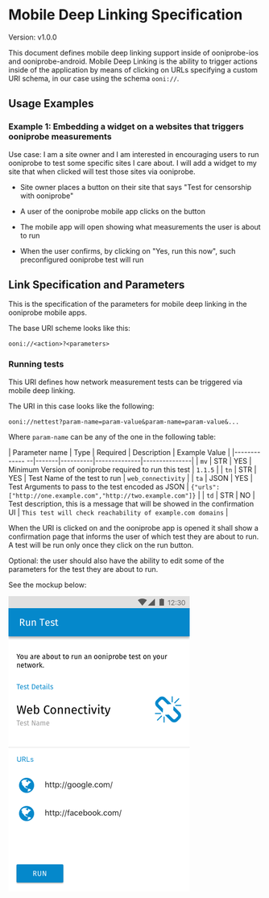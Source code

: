 # Mobile Deep Linking Specification

Version: v1.0.0

This document defines mobile deep linking support inside of ooniprobe-ios and
ooniprobe-android. Mobile Deep Linking is the ability to trigger actions inside
of the application by means of clicking on URLs specifying a custom URI schema,
in our case using the schema `ooni://`.

## Usage Examples

### Example 1: Embedding a widget on a websites that triggers ooniprobe measurements

Use case: I am a site owner and I am interested in encouraging users to run
ooniprobe to test some specific sites I care about. I will add a widget to my
site that when clicked will test those sites via ooniprobe.

* Site owner places a button on their site that says "Test for censorship with ooniprobe"

* A user of the ooniprobe mobile app clicks on the button

* The mobile app will open showing what measurements the user is about to run

* When the user confirms, by clicking on "Yes, run this now", such
  preconfigured ooniprobe test will run

## Link Specification and Parameters

This is the specification of the parameters for mobile deep linking in the ooniprobe mobile apps.

The base URI scheme looks like this:

```
ooni://<action>?<parameters>
```

### Running tests

This URI defines how network measurement tests can be triggered via mobile deep linking.

The URI in this case looks like the following:

```
ooni://nettest?param-name=param-value&param-name=param-value&...
```

Where `param-name` can be any of the one in the following table:

| Parameter name | Type  | Required | Description  | Example Value |
|------------- --|-------|----------|--------------|---------------|
| `mv`           | STR   | YES      | Minimum Version of ooniprobe required to run this test | `1.1.5` |
| `tn`           | STR   | YES      | Test Name of the test to run | `web_connectivity` |
| `ta`           | JSON  | YES      | Test Arguments to pass to the test encoded as JSON | `{"urls": ["http://one.example.com","http://two.example.com"]}` |
| `td`           | STR   | NO       | Test description, this is a message that will be showed in the confirmation UI | `This test will check reachability of example.com domains` |

When the URI is clicked on and the ooniprobe app is opened it shall show a
confirmation page that informs the user of which test they are about to run. A
test will be run only once they click on the run button.

Optional: the user should also have the ability to edit some of the parameters
for the test they are about to run.

See the mockup below:

![Android mockup](./static/RunTestsViewAndroid.png)
